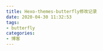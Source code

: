 ```yaml
---
title: Hexo-themes-butterfly修改记录
date: 2020-04-30 11:32:53
tags:
- butterfly
categories:
- 博客
---
```



